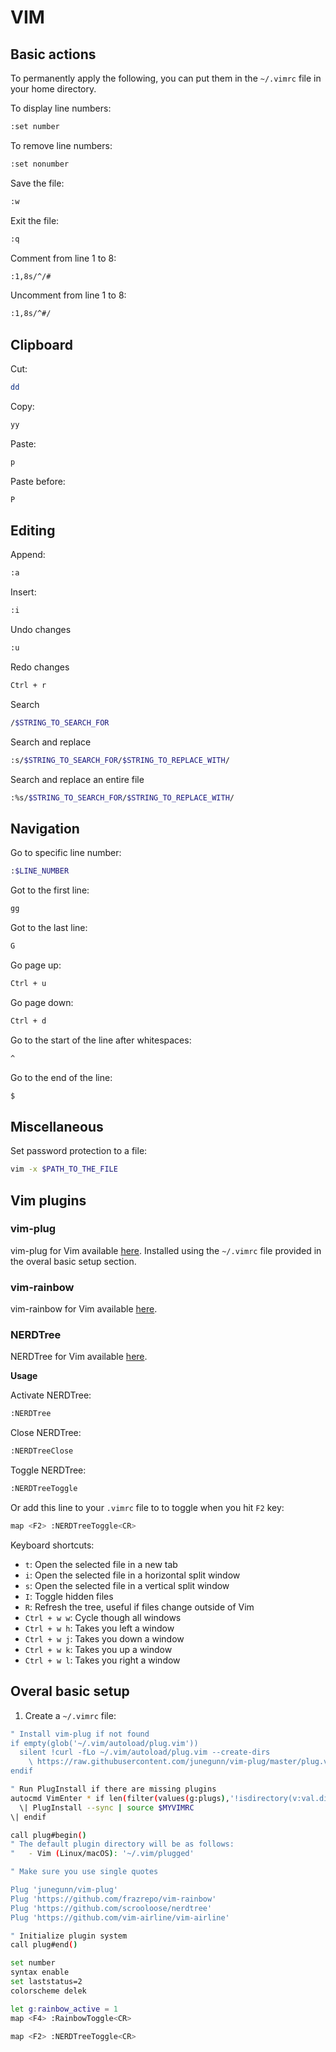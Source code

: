 # VIM

## Basic actions

To permanently apply the following, you can put them in the `~/.vimrc` file in your home directory.

To display line numbers:

```bash
:set number
```

To remove line numbers:

```bash
:set nonumber
```

Save the file:

```bash
:w
```

Exit the file:

```bash
:q
```

Comment from line 1 to 8:

```bash
:1,8s/^/#
```

Uncomment from line 1 to 8:

```bash
:1,8s/^#/
```

## Clipboard

Cut:

```bash
dd
```

Copy:

```bash
yy
```

Paste:

```bash
p
```

Paste before:

```bash
P
```

## Editing

Append:

```bash
:a
```

Insert:

```bash
:i
```

Undo changes

```bash
:u
```

Redo changes

```bash
Ctrl + r
```

Search

```bash
/$STRING_TO_SEARCH_FOR
```

Search and replace

```bash
:s/$STRING_TO_SEARCH_FOR/$STRING_TO_REPLACE_WITH/
```

Search and replace an entire file

```bash
:%s/$STRING_TO_SEARCH_FOR/$STRING_TO_REPLACE_WITH/
```

## Navigation

Go to specific line number:

```bash
:$LINE_NUMBER
```

Got to the first line:

```bash
gg
```

Got to the last line:

```bash
G
```

Go page up:

```bash
Ctrl + u
```

Go page down:

```bash
Ctrl + d
```

Go to the start of the line after whitespaces:

```bash
^
```

Go to the end of the line:

```bash
$
```

## Miscellaneous

Set password protection to a file:

```bash
vim -x $PATH_TO_THE_FILE
```

## Vim plugins

### vim-plug

vim-plug for Vim available [here](https://github.com/junegunn/vim-plug). Installed using the `~/.vimrc` file provided in the overal basic setup section.

### vim-rainbow

vim-rainbow for Vim available [here](https://github.com/frazrepo/vim-rainbow).

### NERDTree

NERDTree for Vim available [here](https://github.com/scrooloose/nerdtree).

**Usage**

Activate NERDTree:

```bash
:NERDTree 
```

Close NERDTree:

```bash
:NERDTreeClose 
```

Toggle NERDTree:

```bash
:NERDTreeToggle
```

Or add this line to your `.vimrc` file to to toggle when you hit `F2` key:

```bash
map <F2> :NERDTreeToggle<CR>
```

Keyboard shortcuts:

- `t`: Open the selected file in a new tab
- `i`: Open the selected file in a horizontal split window
- `s`: Open the selected file in a vertical split window
- `I`: Toggle hidden files
- `R`: Refresh the tree, useful if files change outside of Vim
- `Ctrl + w w`: Cycle though all windows
- `Ctrl + w h`: Takes you left a window
- `Ctrl + w j`: Takes you down a window
- `Ctrl + w k`: Takes you up a window
- `Ctrl + w l`: Takes you right a window

## Overal basic setup

1. Create a `~/.vimrc` file:

```bash
" Install vim-plug if not found
if empty(glob('~/.vim/autoload/plug.vim'))
  silent !curl -fLo ~/.vim/autoload/plug.vim --create-dirs
    \ https://raw.githubusercontent.com/junegunn/vim-plug/master/plug.vim
endif

" Run PlugInstall if there are missing plugins
autocmd VimEnter * if len(filter(values(g:plugs),'!isdirectory(v:val.dir)'))
  \| PlugInstall --sync | source $MYVIMRC
\| endif

call plug#begin()
" The default plugin directory will be as follows:
"   - Vim (Linux/macOS): '~/.vim/plugged'

" Make sure you use single quotes

Plug 'junegunn/vim-plug'
Plug 'https://github.com/frazrepo/vim-rainbow'
Plug 'https://github.com/scrooloose/nerdtree'
Plug 'https://github.com/vim-airline/vim-airline'

" Initialize plugin system
call plug#end()

set number
syntax enable
set laststatus=2
colorscheme delek

let g:rainbow_active = 1 
map <F4> :RainbowToggle<CR>

map <F2> :NERDTreeToggle<CR>
```
